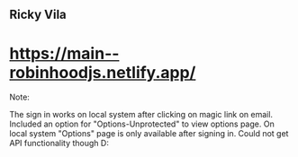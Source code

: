## Ricky Vila 

# https://main--robinhoodjs.netlify.app/
Note: 

The sign in works on local system after clicking on magic link on email. Included an option for "Options-Unprotected" to view options page. On local system "Options" page is only available after signing in. Could not get API functionality though D:
